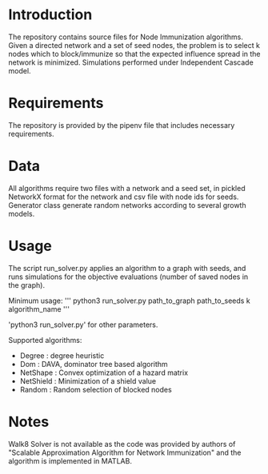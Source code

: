 # Introduction

The repository contains source files for Node Immunization algorithms. Given a directed network and a set of seed nodes, the problem is to select k nodes which to block/immunize so that the expected influence spread in the network is minimized. Simulations performed under Independent Cascade model.

# Requirements

The repository is provided by the pipenv file that includes necessary requirements.

# Data

All algorithms require two files with a network and a seed set, in pickled NetworkX format for the network and csv file with node ids for seeds. Generator class generate random networks according to several growth models.

# Usage

The script run_solver.py applies an algorithm to a graph with seeds, and runs simulations for the objective evaluations (number of saved nodes in the graph).

Minimum usage:
'''
python3 run_solver.py path_to_graph path_to_seeds k algorithm_name
'''

'python3 run_solver.py' for other parameters.

Supported algorithms:
- Degree : degree heuristic
- Dom : DAVA, dominator tree based algorithm
- NetShape : Convex optimization of a hazard matrix
- NetShield : Minimization of a shield value
- Random : Random selection of blocked nodes

# Notes

Walk8 Solver is not available as the code was provided by authors of "Scalable Approximation Algorithm for Network Immunization" and the algorithm is implemented in MATLAB.
